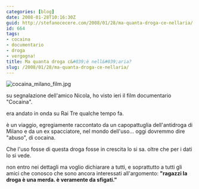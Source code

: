 ```yaml
---
categories: [blog]
date: 2008-01-28T10:16:30Z
guid: http://stefanocecere.com/2008/01/28/ma-quanta-droga-ce-nellaria/
id: 664
tags:
- cocaina
- documentario
- droga
- vergogna!
title: Ma quanta droga c&#039;è nell&#039;aria?
slug: /2008/01/28/ma-quanta-droga-ce-nellaria/
---
```


![cocaina_milano_film.jpg](http://stefanocecere.com/wp-content/uploads/sites/3/2008/01/cocaina_milano_film.jpg)

su segnalazione dell'amico Nicola, ho visto ieri il film documentario "Cocaina".
  
era andato in onda su Rai Tre qualche tempo fa.

è un viaggio, egregiamente raccontato da un capopattuglia dell'antidroga di Milano e da un ex spacciatore, nel mondo dell'uso… oggi dovremmo dire "abuso", di cocaina.

Che l'uso fosse di questa droga fosse in crescita lo si sa. oltre che per i dati lo si vede.

non entro nei dettagli ma voglio dichiarare a tutti, e soprattutto a tutti gli amici che conosco che sono ancora interessati all'argomento: **"ragazzi la droga è una merda. è veramente da sfigati."**